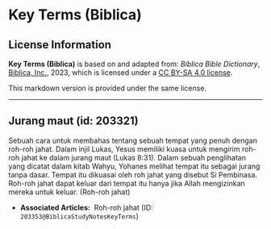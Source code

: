 # Key Terms (Biblica)

## License Information

**Key Terms (Biblica)** is based on and adapted from: _Biblica Bible Dictionary_, [Biblica, Inc.](https://www.biblica.com/), 2023, which is licensed under a [CC BY-SA 4.0 license](https://creativecommons.org/licenses/by-sa/4.0/legalcode.en).

This markdown version is provided under the same license.



--------------------------------

## Jurang maut (id: 203321)

Sebuah cara untuk membahas tentang sebuah tempat yang penuh dengan roh\-roh jahat. Dalam injil Lukas, Yesus memiliki kuasa untuk mengirim roh\-roh jahat ke dalam jurang maut (Lukas 8:31\). Dalam sebuah penglihatan yang dicatat dalam kitab Wahyu, Yohanes melihat tempat itu sebagai jurang tanpa dasar. Tempat itu dikuasai oleh roh jahat yang disebut Si Pembinasa. Roh\-roh jahat dapat keluar dari tempat itu hanya jika Allah mengizinkan mereka untuk keluar. (Roh\-roh jahat)

* **Associated Articles:**  Roh-roh jahat (ID: `203353@BiblicaStudyNotesKeyTerms`)

